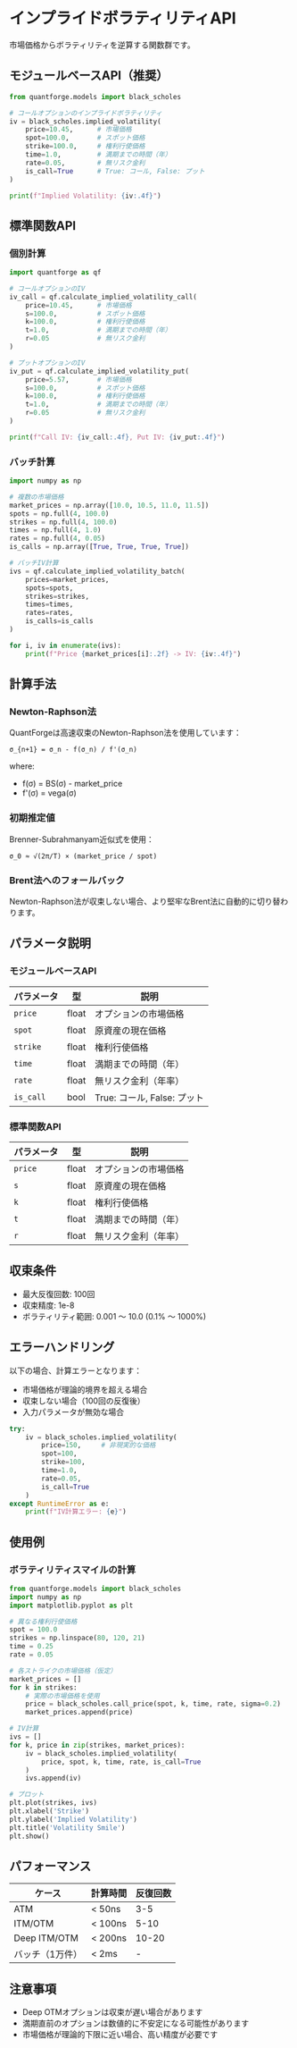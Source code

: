 # インプライドボラティリティAPI

市場価格からボラティリティを逆算する関数群です。

## モジュールベースAPI（推奨）

```python
from quantforge.models import black_scholes

# コールオプションのインプライドボラティリティ
iv = black_scholes.implied_volatility(
    price=10.45,      # 市場価格
    spot=100.0,       # スポット価格
    strike=100.0,     # 権利行使価格
    time=1.0,         # 満期までの時間（年）
    rate=0.05,        # 無リスク金利
    is_call=True      # True: コール, False: プット
)

print(f"Implied Volatility: {iv:.4f}")
```

## 標準関数API

### 個別計算

```python
import quantforge as qf

# コールオプションのIV
iv_call = qf.calculate_implied_volatility_call(
    price=10.45,      # 市場価格
    s=100.0,          # スポット価格
    k=100.0,          # 権利行使価格
    t=1.0,            # 満期までの時間（年）
    r=0.05            # 無リスク金利
)

# プットオプションのIV
iv_put = qf.calculate_implied_volatility_put(
    price=5.57,       # 市場価格
    s=100.0,          # スポット価格
    k=100.0,          # 権利行使価格
    t=1.0,            # 満期までの時間（年）
    r=0.05            # 無リスク金利
)

print(f"Call IV: {iv_call:.4f}, Put IV: {iv_put:.4f}")
```

### バッチ計算

```python
import numpy as np

# 複数の市場価格
market_prices = np.array([10.0, 10.5, 11.0, 11.5])
spots = np.full(4, 100.0)
strikes = np.full(4, 100.0)
times = np.full(4, 1.0)
rates = np.full(4, 0.05)
is_calls = np.array([True, True, True, True])

# バッチIV計算
ivs = qf.calculate_implied_volatility_batch(
    prices=market_prices,
    spots=spots,
    strikes=strikes,
    times=times,
    rates=rates,
    is_calls=is_calls
)

for i, iv in enumerate(ivs):
    print(f"Price {market_prices[i]:.2f} -> IV: {iv:.4f}")
```

## 計算手法

### Newton-Raphson法

QuantForgeは高速収束のNewton-Raphson法を使用しています：

```
σ_{n+1} = σ_n - f(σ_n) / f'(σ_n)
```

where:
- f(σ) = BS(σ) - market_price
- f'(σ) = vega(σ)

### 初期推定値

Brenner-Subrahmanyam近似式を使用：
```
σ_0 ≈ √(2π/T) × (market_price / spot)
```

### Brent法へのフォールバック

Newton-Raphson法が収束しない場合、より堅牢なBrent法に自動的に切り替わります。

## パラメータ説明

### モジュールベースAPI

| パラメータ | 型 | 説明 |
|-----------|-----|------|
| `price` | float | オプションの市場価格 |
| `spot` | float | 原資産の現在価格 |
| `strike` | float | 権利行使価格 |
| `time` | float | 満期までの時間（年） |
| `rate` | float | 無リスク金利（年率） |
| `is_call` | bool | True: コール, False: プット |

### 標準関数API

| パラメータ | 型 | 説明 |
|-----------|-----|------|
| `price` | float | オプションの市場価格 |
| `s` | float | 原資産の現在価格 |
| `k` | float | 権利行使価格 |
| `t` | float | 満期までの時間（年） |
| `r` | float | 無リスク金利（年率） |

## 収束条件

- 最大反復回数: 100回
- 収束精度: 1e-8
- ボラティリティ範囲: 0.001 ～ 10.0 (0.1% ～ 1000%)

## エラーハンドリング

以下の場合、計算エラーとなります：

- 市場価格が理論的境界を超える場合
- 収束しない場合（100回の反復後）
- 入力パラメータが無効な場合

```python
try:
    iv = black_scholes.implied_volatility(
        price=150,     # 非現実的な価格
        spot=100,
        strike=100,
        time=1.0,
        rate=0.05,
        is_call=True
    )
except RuntimeError as e:
    print(f"IV計算エラー: {e}")
```

## 使用例

### ボラティリティスマイルの計算

```python
from quantforge.models import black_scholes
import numpy as np
import matplotlib.pyplot as plt

# 異なる権利行使価格
spot = 100.0
strikes = np.linspace(80, 120, 21)
time = 0.25
rate = 0.05

# 各ストライクの市場価格（仮定）
market_prices = []
for k in strikes:
    # 実際の市場価格を使用
    price = black_scholes.call_price(spot, k, time, rate, sigma=0.2)
    market_prices.append(price)

# IV計算
ivs = []
for k, price in zip(strikes, market_prices):
    iv = black_scholes.implied_volatility(
        price, spot, k, time, rate, is_call=True
    )
    ivs.append(iv)

# プロット
plt.plot(strikes, ivs)
plt.xlabel('Strike')
plt.ylabel('Implied Volatility')
plt.title('Volatility Smile')
plt.show()
```

## パフォーマンス

| ケース | 計算時間 | 反復回数 |
|--------|----------|----------|
| ATM | < 50ns | 3-5 |
| ITM/OTM | < 100ns | 5-10 |
| Deep ITM/OTM | < 200ns | 10-20 |
| バッチ（1万件） | < 2ms | - |

## 注意事項

- Deep OTMオプションは収束が遅い場合があります
- 満期直前のオプションは数値的に不安定になる可能性があります
- 市場価格が理論的下限に近い場合、高い精度が必要です